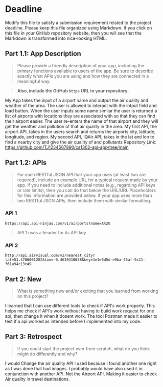 # Deadline

Modify this file to satisfy a submission requirement related to the project
deadline. Please keep this file organized using Markdown. If you click on
this file in your GitHub repository website, then you will see that the
Markdown is transformed into nice-looking HTML.

## Part 1.1: App Description

> Please provide a friendly description of your app, including
> the primary functions available to users of the app. Be sure to
> describe exactly what APIs you are using and how they are connected
> in a meaningful way.

> **Also, include the GitHub `https` URL to your repository.**

My App takes the input of a airport name and output the air quality and weather of the area.
The user is allowed to interact with the intput field and load button. When the user inputs some name similar
the user is returned a list of airports with locations they are associated with so that they can find their airport easier.
The user re-enters the name of that airport and they will get the weather and pollution of that air quality in the area.
My first API, the airport API, takes in the users search and returns the airports city, latitude, longitude, and region. My second API, IQAir API, takes in the lat and lon to find a nearby city and give the air quality of and pollutants
    Repository Link: https://github.com/TJ1234567890/cs1302-api-app/tree/main

## Part 1.2: APIs

> For each RESTful JSON API that your app uses (at least two are required),
> include an example URL for a typical request made by your app. If you
> need to include additional notes (e.g., regarding API keys or rate
> limits), then you can do that below the URL/URI. Placeholders for this
> information are provided below. If your app uses more than two RESTful
> JSON APIs, then include them with similar formatting.

### API 1

```
https://api.api-ninjas.com/v1/airports?name=A%20
```

> API 1 uses a header for its API key

### API 2

```
http://api.airvisual.com/v2/nearest_city?lat=51.4706001282&lon=-0.4619410038&key=4e1e0d5d-e9ba-45af-9c11-f61a94c13c49
```

## Part 2: New

> What is something new and/or exciting that you learned from working
> on this project?

I learned that I can use different tools to check if API's work properly.
This helps me check if API's work without having to build work request for one api,
then change it when it dosent work. The tool Postman made it easier to test if a api worked as intended
before I implemented into my code.

## Part 3: Retrospect

> If you could start the project over from scratch, what do
> you think might do differently and why?

I would Change the air quality API I used because I found another one right as I was done that had images.
I probably would have also used it in conjunction with another API. Not the Airport API. Making it easier to check
Air quality in travel destinations.
